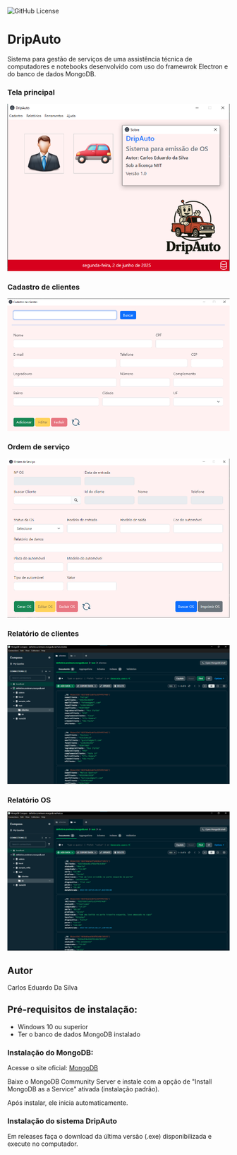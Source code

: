 ![GitHub License](https://img.shields.io/github/license/PumpKinSuicidal/dripauto)


# DripAuto
Sistema para gestão de serviços de uma assistência técnica de computadores e notebooks desenvolvido com uso do framewrok Electron e do banco de dados MongoDB.

### Tela principal
![](src/public/img/tela_inicial.png)
### Cadastro de clientes
![](src/public/img/cadastro_cliente.png)
### Ordem de serviço
![](src/public/img/cadastro_os.png)
### Relatório de clientes
![](src/public/img/clientes_cadastrados.png)
### Relatório OS
![](src/public/img/os_cadastrada.png)

## Autor
Carlos Eduardo Da Silva

## Pré-requisitos de instalação:
- Windows 10 ou superior
- Ter o banco de dados MongoDB instalado

### Instalação do MongoDB:
Acesse o site oficial:
[MongoDB](https://www.mongodb.com/try/download/community)

Baixe o MongoDB Community Server e instale com a opção de "Install MongoDB as a Service" ativada (instalação padrão).

Após instalar, ele inicia automaticamente.

### Instalação do sistema DripAuto
Em releases faça o download da última versão (.exe) disponibilizada e execute no computador.
